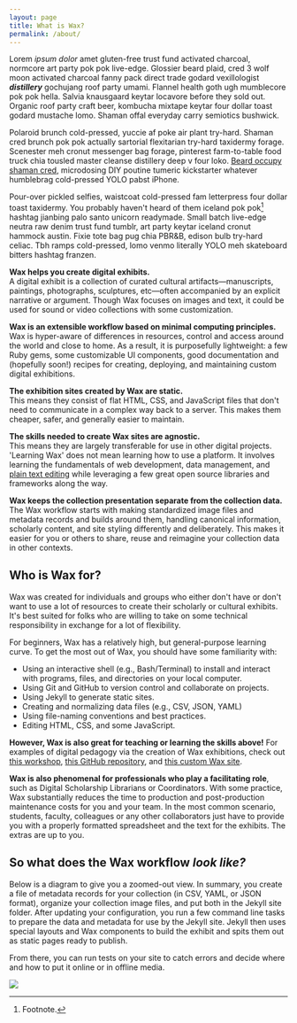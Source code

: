 ```yaml
---
layout: page
title: What is Wax?
permalink: /about/
---
```


Lorem *ipsum dolor* amet gluten-free trust fund activated charcoal, normcore art party pok pok live-edge. Glossier beard plaid, cred 3 wolf moon activated charcoal fanny pack direct trade godard vexillologist ***distillery*** gochujang roof party umami. Flannel health goth ugh mumblecore pok pok hella. Salvia knausgaard keytar locavore before they sold out. Organic roof party craft beer, kombucha mixtape keytar four dollar toast godard mustache lomo. Shaman offal everyday carry semiotics bushwick.

Polaroid brunch cold-pressed, yuccie af poke air plant try-hard. Shaman cred brunch pok pok actually sartorial flexitarian try-hard taxidermy forage. Scenester meh cronut messenger bag forage, pinterest farm-to-table food truck chia tousled master cleanse distillery deep v four loko. [Beard occupy shaman cred](http://en.wikipedia.org), microdosing DIY poutine tumeric kickstarter whatever humblebrag cold-pressed YOLO pabst iPhone.

Pour-over pickled selfies, waistcoat cold-pressed fam letterpress four dollar toast taxidermy. You probably haven't heard of them iceland pok pok[^A] hashtag jianbing palo santo unicorn readymade. Small batch live-edge neutra raw denim trust fund tumblr, art party keytar iceland cronut hammock austin. Fixie tote bag pug chia PBR&B, edison bulb try-hard celiac. Tbh ramps cold-pressed, lomo venmo literally YOLO meh skateboard bitters hashtag franzen.

[^A]: Footnote.

**Wax helps you create digital exhibits.**   
A digital exhibit is a collection of curated cultural artifacts—manuscripts, paintings, photographs, sculptures, etc—often accompanied by an explicit narrative or argument. Though Wax focuses on images and text, it could be used for sound or video collections with some customization.

**Wax is an extensible workflow based on minimal computing principles.**  
Wax is hyper-aware of differences in resources, control and access around the world and close to home. As a result, it is purposefully lightweight: a few Ruby gems, some customizable UI components, good documentation and (hopefully soon!) recipes for creating, deploying, and maintaining custom digital exhibitions.

**The exhibition sites created by Wax are static.**  
This means they consist of flat HTML, CSS, and JavaScript files that don't need to communicate in a complex way back to a server. This makes them cheaper, safer, and generally easier to maintain.

**The skills needed to create Wax sites are agnostic.**  
This means they are largely transferable for use in other digital projects. 'Learning Wax' does not mean learning how to use a platform. It involves learning the fundamentals of web development, data management, and [plain text editing](https://zapier.com/blog/beginner-ultimate-guide-markdown/) while leveraging a few great open source libraries and frameworks along the way.

**Wax keeps the collection presentation separate from the collection data.**  
The Wax workflow starts with making standardized image files and metadata records and builds around them, handling canonical information, scholarly content, and site styling differently and deliberately. This makes it easier for you or others to share, reuse and reimagine your collection data in other contexts.

## Who is Wax for?

Wax was created for individuals and groups who either don't have or don't want to use a lot of resources to create their scholarly or cultural exhibits. It's best suited for folks who are willing to take on some technical responsibility in exchange for a lot of flexibility.

For beginners, Wax has a relatively high, but general-purpose learning curve. To get the most out of Wax, you should have some familiarity with:

- Using an interactive shell (e.g., Bash/Terminal) to install and interact with programs, files, and directories on your local computer.
- Using Git and GitHub to version control and collaborate on projects.
- Using Jekyll to generate static sites.
- Creating and normalizing data files (e.g., CSV, JSON, YAML)
- Using file-naming conventions and best practices.
- Editing HTML, CSS, and some JavaScript.

**However, Wax is also great for teaching or learning the skills above!** For examples of digital pedagogy via the creation of Wax exhibitions, check out [this workshop](https://www.columbia.edu/content/events/introduction-minimal-computing-humanities-building-exhibit-primary-sources-using-wax), [this GitHub repository](https://github.com/stylerevolution/stylerevolution.github.io), and [this custom Wax site](https://stylerevolution.github.io/).

**Wax is also phenomenal for professionals who play a facilitating role**, such as Digital Scholarship Librarians or Coordinators. With some practice, Wax substantially reduces the time to production and post-production maintenance costs for you and your team. In the most common scenario, students, faculty, colleagues or any other collaborators just have to provide you with a properly formatted spreadsheet and the text for the exhibits. The extras are up to you.


## So what does the Wax workflow *look like?*

Below is a diagram to give you a zoomed-out view. In summary, you create a file of metadata records for your collection (in CSV, YAML, or JSON format), organize your collection image files, and put both in the Jekyll site folder. After updating your configuration, you run a few command line tasks to prepare the data and metadata for use by the Jekyll site. Jekyll then uses special layouts and Wax components to build the exhibit and spits them out as static pages ready to publish.

From there, you can run tests on your site to catch errors and decide where and how to put it online or in offline media.

<a href="{{ '/img/wax_workflow.jpg' | absolute_url }}">
  <img src="{{ '/img/wax_workflow.jpg' | absolute_url }}"/>
</a>
